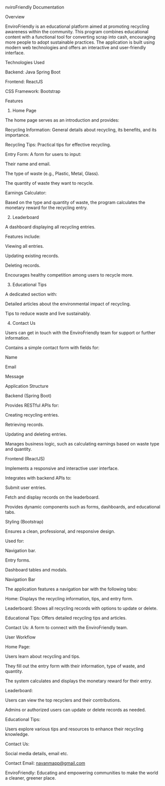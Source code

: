 nviroFriendly Documentation

Overview

EnviroFriendly is an educational platform aimed at promoting recycling awareness within the community. This program combines educational content with a functional tool for converting scrap into cash, encouraging more people to adopt sustainable practices. The application is built using modern web technologies and offers an interactive and user-friendly interface.

Technologies Used

Backend: Java Spring Boot

Frontend: ReactJS

CSS Framework: Bootstrap

Features

1. Home Page

The home page serves as an introduction and provides:

Recycling Information: General details about recycling, its benefits, and its importance.

Recycling Tips: Practical tips for effective recycling.

Entry Form: A form for users to input:

Their name and email.

The type of waste (e.g., Plastic, Metal, Glass).

The quantity of waste they want to recycle.

Earnings Calculator:

Based on the type and quantity of waste, the program calculates the monetary reward for the recycling entry.

2. Leaderboard

A dashboard displaying all recycling entries.

Features include:

Viewing all entries.

Updating existing records.

Deleting records.

Encourages healthy competition among users to recycle more.

3. Educational Tips

A dedicated section with:

Detailed articles about the environmental impact of recycling.

Tips to reduce waste and live sustainably.

4. Contact Us

Users can get in touch with the EnviroFriendly team for support or further information.

Contains a simple contact form with fields for:

Name

Email

Message

Application Structure

Backend (Spring Boot)

Provides RESTful APIs for:

Creating recycling entries.

Retrieving records.

Updating and deleting entries.

Manages business logic, such as calculating earnings based on waste type and quantity.

Frontend (ReactJS)

Implements a responsive and interactive user interface.

Integrates with backend APIs to:

Submit user entries.

Fetch and display records on the leaderboard.

Provides dynamic components such as forms, dashboards, and educational tabs.

Styling (Bootstrap)

Ensures a clean, professional, and responsive design.

Used for:

Navigation bar.

Entry forms.

Dashboard tables and modals.

Navigation Bar

The application features a navigation bar with the following tabs:

Home: Displays the recycling information, tips, and entry form.

Leaderboard: Shows all recycling records with options to update or delete.

Educational Tips: Offers detailed recycling tips and articles.

Contact Us: A form to connect with the EnviroFriendly team.

User Workflow

Home Page:

Users learn about recycling and tips.

They fill out the entry form with their information, type of waste, and quantity.

The system calculates and displays the monetary reward for their entry.

Leaderboard:

Users can view the top recyclers and their contributions.

Admins or authorized users can update or delete records as needed.

Educational Tips:

Users explore various tips and resources to enhance their recycling knowledge.

Contact Us:

Social media details, email etc.

Contact
Email: navanmapp@gmail.com


EnviroFriendly: Educating and empowering communities to make the world a cleaner, greener place.

